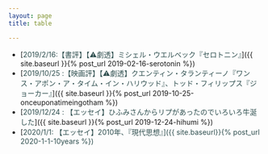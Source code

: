 ```yaml
---
layout: page
title: table

---
```


-  [<font style="color:#2f4f4f">2019/2/16:【書評】【&#x26A0;劇透】ミシェル・ウエルベック『セロトニン』</font>]({{ site.baseurl }}{% post_url 2019-02-16-serotonin %})
- [<font style="color:#2f4f4f">2019/10/25 :【映画評】【&#x26A0;劇透】クエンティン・タランティーノ『ワンス・アポン・ア・タイム・イン・ハリウッド』、トッド・フィリップス『ジョーカー』</font>]({{ site.baseurl }}{% post_url 2019-10-25-onceuponatimeingotham %})
- [<font style="color:#2f4f4f">2019/12/24 : 【エッセイ】ひふみさんからリプがあったのでいろいろ牛涎した</font>]({{ site.baseurl }}{% post_url 2019-12-24-hihumi %})
- [<font style="color:#2f4f4f">2020/1/1: 【エッセイ】2010年、『現代思想』]({{ site.baseurl}}{% post_url 2020-1-1-10years %})
